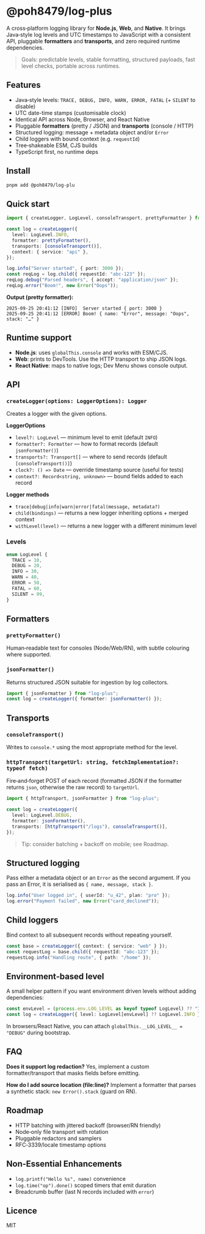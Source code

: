 # @poh8479/log-plus

A cross‑platform logging library for **Node.js**, **Web**, and **Native**. It brings Java‑style log levels and UTC timestamps to JavaScript with a consistent API, pluggable **formatters** and **transports**, and zero required runtime dependencies.

> Goals: predictable levels, stable formatting, structured payloads, fast level checks, portable across runtimes.

## Features

- Java‑style levels: `TRACE, DEBUG, INFO, WARN, ERROR, FATAL` (+ `SILENT` to disable)
- UTC date-time stamps (customisable clock)
- Identical API across Node, Browser, and React Native
- Pluggable **formatters** (pretty / JSON) and **transports** (console / HTTP)
- Structured logging: message + metadata object and/or `Error`
- Child loggers with bound context (e.g. `requestId`)
- Tree‑shakeable ESM, CJS builds
- TypeScript first, no runtime deps

## Install

```bash
pnpm add @poh8479/log-plu
```

## Quick start

```ts
import { createLogger, LogLevel, consoleTransport, prettyFormatter } from "log-plus";

const log = createLogger({
  level: LogLevel.INFO,
  formatter: prettyFormatter(),
  transports: [consoleTransport()],
  context: { service: "api" },
});

log.info("Server started", { port: 3000 });
const reqLog = log.child({ requestId: "abc-123" });
reqLog.debug("Parsed headers", { accept: "application/json" });
reqLog.error("Boom!", new Error("Oops"));
```

**Output (pretty formatter):**

```
2025-09-25 20:41:12 [INFO]  Server started { port: 3000 }
2025-09-25 20:41:12 [ERROR] Boom! { name: "Error", message: "Oops", stack: "…" }
```

## Runtime support

- **Node.js**: uses `globalThis.console` and works with ESM/CJS.
- **Web**: prints to DevTools. Use the HTTP transport to ship JSON logs.
- **React Native**: maps to native logs; Dev Menu shows console output.

## API

### `createLogger(options: LoggerOptions): Logger`

Creates a logger with the given options.

**LoggerOptions**

- `level?: LogLevel` — minimum level to emit (default `INFO`)
- `formatter?: Formatter` — how to format records (default `jsonFormatter()`)
- `transports?: Transport[]` — where to send records (default `[consoleTransport()]`)
- `clock?: () => Date` — override timestamp source (useful for tests)
- `context?: Record<string, unknown>` — bound fields added to each record

**Logger methods**

- `trace|debug|info|warn|error|fatal(message, metadata?)`
- `child(bindings)` — returns a new logger inheriting options + merged context
- `withLevel(level)` — returns a new logger with a different minimum level

### Levels

```ts
enum LogLevel {
  TRACE = 10,
  DEBUG = 20,
  INFO = 30,
  WARN = 40,
  ERROR = 50,
  FATAL = 60,
  SILENT = 99,
}
```

## Formatters

### `prettyFormatter()`

Human‑readable text for consoles (Node/Web/RN), with subtle colouring where supported.

### `jsonFormatter()`

Returns structured JSON suitable for ingestion by log collectors.

```ts
import { jsonFormatter } from "log-plus";
const log = createLogger({ formatter: jsonFormatter() });
```

## Transports

### `consoleTransport()`

Writes to `console.*` using the most appropriate method for the level.

### `httpTransport(targetUrl: string, fetchImplementation?: typeof fetch)`

Fire‑and‑forget POST of each record (formatted JSON if the formatter returns `json`, otherwise the raw record) to `targetUrl`.

```ts
import { httpTransport, jsonFormatter } from "log-plus";

const log = createLogger({
  level: LogLevel.DEBUG,
  formatter: jsonFormatter(),
  transports: [httpTransport("/logs"), consoleTransport()],
});
```

> Tip: consider batching + backoff on mobile; see Roadmap.

## Structured logging

Pass either a metadata object or an `Error` as the second argument. If you pass an Error, it is serialised as `{ name, message, stack }`.

```ts
log.info("User logged in", { userId: "u_42", plan: "pro" });
log.error("Payment failed", new Error("card_declined"));
```

## Child loggers

Bind context to all subsequent records without repeating yourself.

```ts
const base = createLogger({ context: { service: "web" } });
const requestLog = base.child({ requestId: "abc-123" });
requestLog.info("Handling route", { path: "/home" });
```

## Environment‑based level

A small helper pattern if you want environment driven levels without adding dependencies:

```ts
const envLevel = (process.env.LOG_LEVEL as keyof typeof LogLevel) ?? "INFO";
const log = createLogger({ level: LogLevel[envLevel] ?? LogLevel.INFO });
```

In browsers/React Native, you can attach `globalThis.__LOG_LEVEL__ = "DEBUG"` during bootstrap.

## FAQ

**Does it support log redaction?**
Yes, implement a custom formatter/transport that masks fields before emitting.

**How do I add source location (file:line)?**
Implement a formatter that parses a synthetic stack: `new Error().stack` (guard on RN).

## Roadmap

- HTTP batching with jittered backoff (browser/RN friendly)
- Node‑only file transport with rotation
- Pluggable redactors and samplers
- RFC‑3339/locale timestamp options

## Non‑Essential Enhancements

- `log.printf("Hello %s", name)` convenience
- `log.time("op").done()` scoped timers that emit duration
- Breadcrumb buffer (last N records included with `error`)

## Licence

MIT
